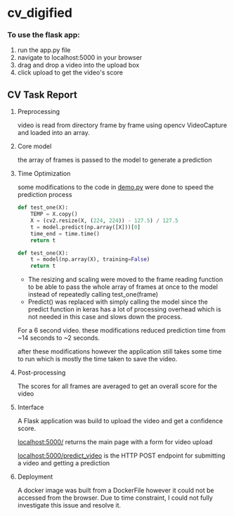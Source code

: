# cv_digified

### To use the flask app:
1. run the app.py file
2. navigate to localhost:5000 in your browser
3. drag and drop a video into the upload box
4. click upload to get the video's score


## CV Task Report
1. Preprocessing 
    
    video is read from directory frame by frame using opencv VideoCapture and loaded into an array.
    
2. Core model
    
    the array of frames is passed to the model to generate a prediction
    
3. Time Optimization
    
    some modifications to the code in [demo.py](http://demo.py) were done to speed the prediction process
    
    ```python
    def test_one(X):
        TEMP = X.copy()
        X = (cv2.resize(X, (224, 224)) - 127.5) / 127.5
        t = model.predict(np.array([X]))[0]
        time_end = time.time()
        return t
    ```
    
    ```python
    def test_one(X):
        t = model(np.array(X), training=False)
        return t
    ```
    
    - The resizing and scaling were moved to the frame reading function to be able to pass the whole array of frames at once to the model instead of repeatedly calling test_one(frame)
    - Predict() was replaced with simply calling the model since the predict function in keras has a lot of processing overhead which is not needed in this case and slows down the process.
    
    For a 6 second video. these modifications reduced prediction time from ~14 seconds to ~2 seconds.
    
    after these modifications however the application still takes some time to run which is mostly the time taken to save the video.
    
4. Post-processing
    
    The scores for all frames are averaged to get an overall score for the video
    
5. Interface
    
    A Flask application was build to upload the video and get a confidence score.
    
    [localhost:5000/](http://localhost:5000/) returns the main page with a form for video upload
    
    [localhost:5000/predict_video](http://localhost:5000/predict_video) is the HTTP POST endpoint for submitting a video and getting a prediction
    
6. Deployment
    
    A docker image was built from a DockerFile however it could not be accessed from the browser. Due to time constraint, I could not fully investigate this issue and resolve it.
